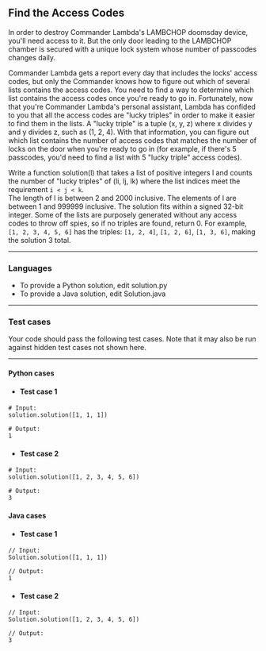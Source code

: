 ## Find the Access Codes

In order to destroy Commander Lambda's LAMBCHOP doomsday device, you'll need access to it.
But the only door leading to the LAMBCHOP chamber is secured with a unique lock system whose number of 
passcodes changes daily. 

Commander Lambda gets a report every day that includes the locks' access codes,
but only the Commander knows how to figure out which of several lists contains the access codes. 
You need to find a way to determine which list contains the access codes once you're ready to go in. Fortunately, 
now that you're Commander Lambda's personal assistant, Lambda has confided to you that all the access codes 
are "lucky triples" in order to make it easier to find them in the lists. A "lucky triple" is a tuple (x, y, z) 
where x divides y and y divides z, such as (1, 2, 4). With that information, you can figure out which list contains
the number of access codes that matches the number of locks on the door when you're ready to go in 
(for example, if there's 5 passcodes, you'd need to find a list with 5 "lucky triple" access codes).

Write a function solution(l) that takes a list of positive integers l and counts the number of 
"lucky triples" of (li, lj, lk) where the list indices meet the requirement `i < j < k`.  
The length of l is between 2 and 2000 inclusive.  The elements of l are between 1 and 999999 
inclusive.  The solution fits within a signed 32-bit integer. Some of the lists are purposely 
generated without any access codes to throw off spies, so if no triples are found, return 0. For example, 
`[1, 2, 3, 4, 5, 6]` has the triples: `[1, 2, 4]`, `[1, 2, 6]`, `[1, 3, 6]`, making the solution 3 total.

----

### Languages

* To provide a Python solution, edit solution.py
* To provide a Java solution, edit Solution.java

----

### Test cases

Your code should pass the following test cases.
Note that it may also be run against hidden test cases not shown here.

----

#### Python cases

* #### Test case 1
```
# Input:
solution.solution([1, 1, 1])
```
```
# Output:
1
```

* #### Test case 2
```
# Input:
solution.solution([1, 2, 3, 4, 5, 6])
```
```
# Output:
3
```

#### Java cases

* #### Test case 1
```
// Input:
Solution.solution([1, 1, 1])
```
```
// Output:
1
```

* #### Test case 2
```
// Input:
Solution.solution([1, 2, 3, 4, 5, 6])
```
```
// Output:
3
```
